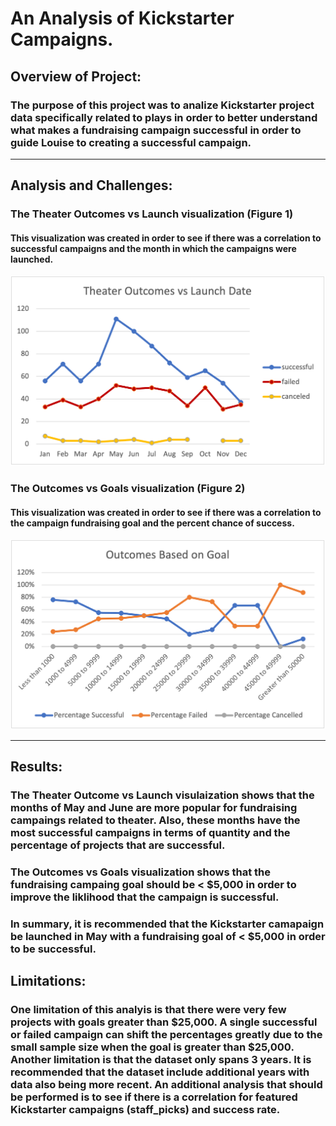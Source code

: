 # An Analysis of Kickstarter Campaigns.

## Overview of Project:
### The purpose of this project was to analize Kickstarter project data specifically related to plays in order to better understand what makes a fundraising campaign successful in order to guide Louise to creating a successful campaign.

---

## Analysis and Challenges:
### The Theater Outcomes vs Launch visualization (Figure 1) 
#### This visualization was created in order to see if there was a correlation to successful campaigns and the month in which the campaigns were launched. 

![Theater_Outcomes_vs_Launch](https://github.com/cadejackson/kickstarter-analysis/blob/main/Resources/Theater_Outcomes_vs_Launch.png)

### The Outcomes vs Goals visualization (Figure 2) 
#### This visualization was created in order to see if there was a correlation to the campaign fundraising goal and the percent chance of success.

![Outcomes_vs_Goals](https://github.com/cadejackson/kickstarter-analysis/blob/main/Resources/Outcomes_vs_Goals.png)

---

## Results:
### The Theater Outcome vs Launch visulaization shows that the months of May and June are more popular for fundraising campaings related to theater.  Also, these months have the most successful campaigns in terms of quantity and the percentage of projects that are successful.  

### The Outcomes vs Goals visualization shows that the fundraising campaing goal should be < $5,000 in order to improve the liklihood that the campaign is successful.  

### In summary, it is recommended that the Kickstarter camapaign be launched in May with a fundraising goal of < $5,000 in order to be successful.

## Limitations:
### One limitation of this analyis is that there were very few projects with goals greater than $25,000.  A single successful or failed campaign can shift the percentages greatly due to the small sample size when the goal is greater than $25,000.  Another limitation is that the dataset only spans 3 years.  It is recommended that the dataset include additional years with data also being more recent.  An additional analysis that should be performed is to see if there is a correlation for featured Kickstarter campaigns (staff_picks) and success rate.
